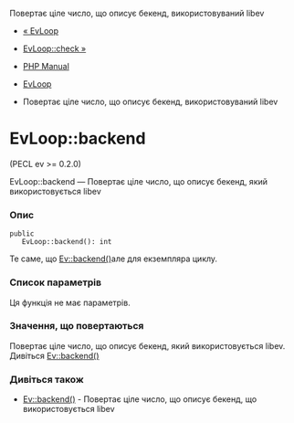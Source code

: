 Повертає ціле число, що описує бекенд, використовуваний libev

-   [« EvLoop](class.evloop.html)
    
-   [EvLoop::check »](evloop.check.html)
    
-   [PHP Manual](index.html)
    
-   [EvLoop](class.evloop.html)
    
-   Повертає ціле число, що описує бекенд, використовуваний libev
    

# EvLoop::backend

(PECL ev >= 0.2.0)

EvLoop::backend — Повертає ціле число, що описує бекенд, який використовується libev

### Опис

```methodsynopsis
public
   EvLoop::backend(): int
```

Те саме, що [Ev::backend()](ev.backend.html)але для екземпляра циклу.

### Список параметрів

Ця функція не має параметрів.

### Значення, що повертаються

Повертає ціле число, що описує бекенд, який використовується libev. Дивіться [Ev::backend()](ev.backend.html)

### Дивіться також

-   [Ev::backend()](ev.backend.html) - Повертає ціле число, що описує бекенд, що використовується libev